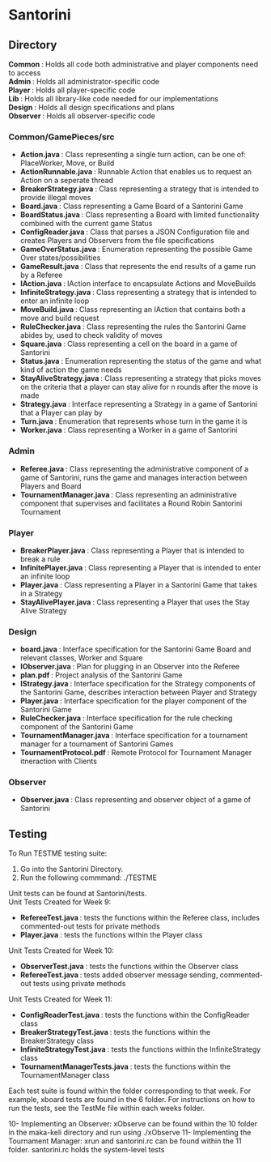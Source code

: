 <h1> Santorini</h1> 
<h2> Directory </h2> 
<b> Common </b> : Holds all code both administrative and player components need to access <br />
<b> Admin </b> : Holds all administrator-specific code <br />
<b> Player </b> : Holds all player-specific code <br />
<b> Lib </b> : Holds all library-like code needed for our implementations <br />
<b> Design </b> : Holds all design specifications and plans <br />
<b> Observer </b> : Holds all observer-specific code <br /> 

<h3> Common/GamePieces/src </h3>

 * <b> Action.java </b> : Class representing a single turn action, can be one of: PlaceWorker, Move, or Build
 * <b> ActionRunnable.java </b> : Runnable Action that enables us to request an Action on a seperate thread
 * <b> BreakerStrategy.java </b> : Class representing a strategy that is intended to provide illegal moves
 * <b> Board.java </b> : Class representing a Game Board of a Santorini Game
 * <b> BoardStatus.java </b> : Class representing a Board with limited functionality combined with the current game Status
 * <b> ConfigReader.java </b> : Class that parses a JSON Configuration file and creates Players and Observers from the file specifications
 * <b> GameOverStatus.java </b> : Enumeration representing the possible Game Over states/possibilities
 * <b> GameResult.java </b> : Class that represents the end results of a game run by a Referee
 * <b> IAction.java </b> : IAction interface to encapsulate Actions and MoveBuilds
 * <b> InfiniteStrategy.java </b> : Class representing a strategy that is intended to enter an infinite loop
 * <b> MoveBuild.java </b> : Class representing an IAction that contains both a move and build request
 * <b> RuleChecker.java </b> : Class representing the rules the Santorini Game abides by, used to check validity of moves
 * <b> Square.java </b> : Class representing a cell on the board in a game of Santorini
 * <b> Status.java </b> : Enumeration representing the status of the game and what kind of action the game needs
 * <b> StayAliveStrategy.java </b> : Class representing a strategy that picks moves on the criteria that a player can stay alive for n rounds after the move is made
 * <b> Strategy.java </b> : Interface representing a Strategy in a game of Santorini that a Player can play by
 * <b> Turn.java </b> : Enumeration that represents whose turn in the game it is
 * <b> Worker.java </b> : Class representing a Worker in a game of Santorini
 
<h3> Admin </h3> 

 * <b> Referee.java </b> : Class representing the administrative component of a game of Santorini, runs the game and manages interaction between Players and Board
 * <b> TournamentManager.java </b> : Class representing an administrative component that supervises and facilitates a Round Robin Santorini Tournament
 
 
<h3> Player </h3> 

 * <b> BreakerPlayer.java </b> : Class representing a Player that is intended to break a rule
 * <b> InfinitePlayer.java </b> : Class representing a Player that is intended to enter an infinite loop
 * <b> Player.java </b> : Class representing a Player in a Santorini Game that takes in a Strategy
 * <b> StayAlivePlayer.java </b> : Class representing a Player that uses the Stay Alive Strategy
 
 
<h3> Design </h3>

 * <b> board.java </b> : Interface specification for the Santorini Game Board and relevant classes, Worker and Square
 * <b> IObserver.java </b> : Plan for plugging in an Observer into the Referee
 * <b> plan.pdf </b> : Project analysis of the Santorini Game
 * <b> IStrategy.java </b> : Interface specification for the Strategy components of the Santorini Game, describes interaction between Player and Strategy
 * <b> Player.java </b> : Interface specification for the player component of the Santorini Game
 * <b> RuleChecker.java </b> : Interface specification for the rule checking component of the Santorini Game
 * <b> TournamentManager.java </b> : Interface specification for a tournament manager for a tournament of Santorini Games
 * <b> TournamentProtocol.pdf </b> : Remote Protocol for Tournament Manager itneraction with Clients
 
 
 <h3> Observer </h3>

 * <b> Observer.java </b> : Class representing and observer object of a game of Santorini
 
 
 <h2> Testing </h2> 
 
 To Run TESTME testing suite:
 1. Go into the Santorini Directory.
 2. Run the following commmand:
  ./TESTME
 
 Unit tests can be found at Santorini/tests. </br>
 Unit Tests Created for Week 9: </br>
  * <b> RefereeTest.java </b> : tests the functions within the Referee class, includes commented-out tests for private methods
  * <b> Player.java </b> : tests the functions within the Player class
 
 Unit Tests Created for Week 10: </br> 
  * <b> ObserverTest.java </b> : tests the functions within the Observer class
  * <b> RefereeTest.java </b> : tests added observer message sending, commented-out tests using private methods

Unit Tests Created for Week 11: </br> 
  * <b> ConfigReaderTest.java </b> : tests the functions within the ConfigReader class
  * <b> BreakerStrategyTest.java </b> : tests the functions within the BreakerStrategy class
  * <b> InfiniteStrategyTest.java </b> : tests the functions within the InfiniteStrategy class
  * <b> TournamentManagerTests.java </b> : tests the functions within the TournamentManager class

 
Each test suite is found within the folder corresponding to that week. For example, xboard tests are found in the 6 folder. For instructions on how to run the tests, see the TestMe file within each weeks folder.

10- Implementing an Observer: xObserve can be found within the 10 folder in the maka-keli directory and run using ./xObserve
11- Implementing the Tournament Manager: xrun and santorini.rc can be found within the 11 folder. santorini.rc holds the system-level tests
